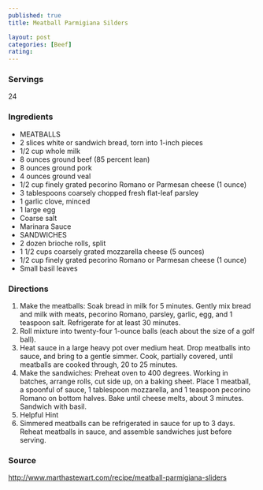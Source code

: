 ```yaml
---
published: true
title: Meatball Parmigiana Silders

layout: post
categories: [Beef]
rating: 
---
```

### Servings
24

### Ingredients
- MEATBALLS
- 2 slices white or sandwich bread, torn into 1-inch pieces
- 1/2 cup whole milk
- 8 ounces ground beef (85 percent lean)
- 8 ounces ground pork
- 4 ounces ground veal
- 1/2 cup finely grated pecorino Romano or Parmesan cheese (1 ounce)
- 3 tablespoons coarsely chopped fresh flat-leaf parsley
- 1 garlic clove, minced
- 1 large egg
- Coarse salt
- Marinara Sauce
- SANDWICHES
- 2 dozen brioche rolls, split
- 1 1/2 cups coarsely grated mozzarella cheese (5 ounces)
- 1/2 cup finely grated pecorino Romano or Parmesan cheese (1 ounce)
- Small basil leaves



### Directions
1. Make the meatballs: Soak bread in milk for 5 minutes. Gently mix bread and milk with meats, pecorino Romano, parsley, garlic, egg, and 1 teaspoon salt. Refrigerate for at least 30 minutes.
2. Roll mixture into twenty-four 1-ounce balls (each about the size of a golf ball).
3. Heat sauce in a large heavy pot over medium heat. Drop meatballs into sauce, and bring to a gentle simmer. Cook, partially covered, until meatballs are cooked through, 20 to 25 minutes.
4. Make the sandwiches: Preheat oven to 400 degrees. Working in batches, arrange rolls, cut side up, on a baking sheet. Place 1 meatball, a spoonful of sauce, 1 tablespoon mozzarella, and 1 teaspoon pecorino Romano on bottom halves. Bake until cheese melts, about 3 minutes. Sandwich with basil.
5. Helpful Hint
6. Simmered meatballs can be refrigerated in sauce for up to 3 days. Reheat meatballs in sauce, and assemble sandwiches just before serving.

### Source
<a href="http://www.marthastewart.com/recipe/meatball-parmigiana-sliders" target="new">http://www.marthastewart.com/recipe/meatball-parmigiana-sliders</a>
